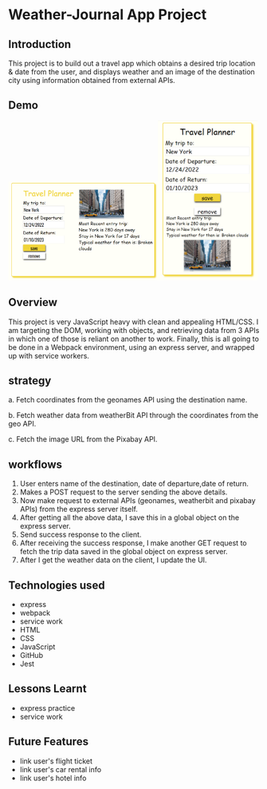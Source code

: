 # Weather-Journal App Project

## Introduction

This project is to build out a travel app which obtains a desired trip location & date from the user, and displays weather and an image of the destination city using information obtained from external APIs.

## Demo

<p><img src="/demo/demo.png" alt="" width="300px"><img src="/demo/mobile.png" alt="" width="200px"></p>

## Overview

This project is very JavaScript heavy with clean and appealing HTML/CSS. I am targeting the DOM, working with objects, and retrieving data from 3 APIs in which one of those is reliant on another to work. Finally, this is all going to be done in a Webpack environment, using an express server, and wrapped up with service workers.

## strategy

a. Fetch coordinates from the geonames API using the destination name.

b. Fetch weather data from weatherBit API through the coordinates from the geo API.

c. Fetch the image URL from the Pixabay API.

## workflows

1. User enters name of the destination, date of departure,date of return.
2. Makes a POST request to the server sending the above details.
3. Now make request to external APIs (geonames, weatherbit and pixabay APIs) from the express server itself.
4. After getting all the above data, I save this in a global object on the express server.
5. Send success response to the client.
6. After receiving the success response, I make another GET request to fetch the trip data saved in the global object on express server.
7. After I get the weather data on the client, I update the UI.

## Technologies used

<ul>
    <li>express</li>
    <li>webpack</li>
    <li>service work</li>
    <li>HTML</li>
    <li>CSS</li>
    <li>JavaScript</li>
    <li>GitHub</li>
    <li>Jest</li>
</ul>

## Lessons Learnt

<ul>
    <li>express practice</li>
    <li>service work</li>
</ul>

## Future Features

<ul>
    <li>link user's flight ticket</li>
    <li>link user's car rental info</li>
    <li>link user's hotel info</li>   
</ul>
